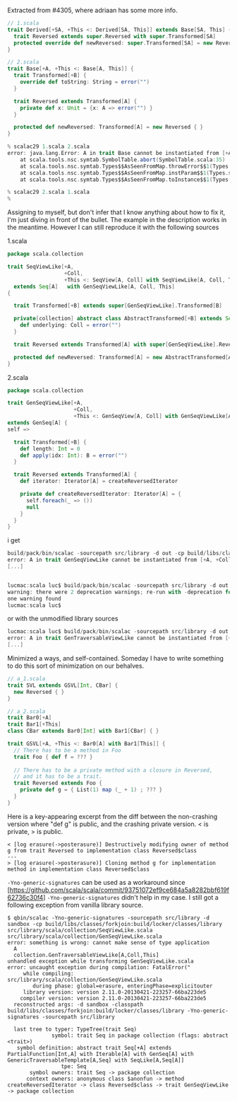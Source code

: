 Extracted from #4305, where adriaan has some more info.
```scala
// 1.scala
trait Derived[+SA, +This <: Derived[SA, This]] extends Base[SA, This] {
  trait Reversed extends super.Reversed with super.Transformed[SA]
  protected override def newReversed: super.Transformed[SA] = new Reversed { } 
}

// 2.scala
trait Base[+A, +This <: Base[A, This]] {
  trait Transformed[+B] {
    override def toString: String = error("")
  }

  trait Reversed extends Transformed[A] {
    private def x: Unit = {x: A => error("") }
  }

  protected def newReversed: Transformed[A] = new Reversed { }
}  
```
```scala
% scalac29 1.scala 2.scala 
error: java.lang.Error: A in trait Base cannot be instantiated from [+A,+This <: Base[A,This]]Base[A,This]
	at scala.tools.nsc.symtab.SymbolTable.abort(SymbolTable.scala:35)
	at scala.tools.nsc.symtab.Types$$AsSeenFromMap.throwError$$1(Types.scala:3389)
	at scala.tools.nsc.symtab.Types$$AsSeenFromMap.instParam$$1(Types.scala:3392)
	at scala.tools.nsc.symtab.Types$$AsSeenFromMap.toInstance$$1(Types.scala:3403)

% scalac29 2.scala 1.scala
%
```
Assigning to myself, but don't infer that I know anything about how to fix it, I'm just diving in front of the bullet.
The example in the description works in the meantime. However I can still reproduce it with the following sources

1.scala
```scala
package scala.collection

trait SeqViewLike[+A,
                  +Coll,
                  +This <: SeqView[A, Coll] with SeqViewLike[A, Coll, This]]
  extends Seq[A]   with GenSeqViewLike[A, Coll, This]
{

  trait Transformed[+B] extends super[GenSeqViewLike].Transformed[B]

  private[collection] abstract class AbstractTransformed[+B] extends Seq[B] with Transformed[B] {
    def underlying: Coll = error("")
  }

  trait Reversed extends Transformed[A] with super[GenSeqViewLike].Reversed

  protected def newReversed: Transformed[A] = new AbstractTransformed[A] with Reversed
}
```


2.scala
```scala
package scala.collection

trait GenSeqViewLike[+A,
                     +Coll,
                     +This <: GenSeqView[A, Coll] with GenSeqViewLike[A, Coll, This]]
extends GenSeq[A] {
self =>

  trait Transformed[+B] {
    def length: Int = 0
    def apply(idx: Int): B = error("")
  }

  trait Reversed extends Transformed[A] {
    def iterator: Iterator[A] = createReversedIterator

    private def createReversedIterator: Iterator[A] = {
      self.foreach(_ => ())
      null
    }
  }
}
```


i get

```scala
build/pack/bin/scalac -sourcepath src/library -d out -cp build/libs/classes/forkjoin:build/locker/classes/library sandbox/1.scala sandbox/2.scala 
error: A in trait GenSeqViewLike cannot be instantiated from [+A, +Coll, +This <: scala.collection.GenSeqView[A,Coll] with scala.collection.GenSeqViewLike[A,Coll,This]]scala.collection.GenSeqViewLike[A,Coll,This]
[...]


lucmac:scala luc$ build/pack/bin/scalac -sourcepath src/library -d out -cp build/libs/classes/forkjoin:build/locker/classes/library sandbox/2.scala sandbox/1.scala 
warning: there were 2 deprecation warnings; re-run with -deprecation for details
one warning found
lucmac:scala luc$ 
```
or with the unmodified library sources

```scala
lucmac:scala luc$ build/pack/bin/scalac -sourcepath src/library -d out -cp build/libs/classes/forkjoin:build/locker/classes/library src/library/scala/collection/SeqViewLike.scala src/library/scala/collection/GenSeqViewLike.scala
error: A in trait GenTraversableViewLike cannot be instantiated from [+A, +Coll, +This <: scala.collection.GenTraversableView[A,Coll] with scala.collection.GenTraversableViewLike[A,Coll,This]]scala.collection.GenTraversableViewLike[A,Coll,This]
[...]
```
Minimized a ways, and self-contained.  Someday I have to write something to do this sort of minimization on our behalves.
```scala
// a_1.scala
trait SVL extends GSVL[Int, CBar] {
  new Reversed { }
}

// a_2.scala
trait Bar0[+A]
trait Bar1[+This]
class CBar extends Bar0[Int] with Bar1[CBar] { }

trait GSVL[+A, +This <: Bar0[A] with Bar1[This]] {
  // There has to be a method in Foo
  trait Foo { def f = ??? }
  
  // There has to be a private method with a closure in Reversed,
  // and it has to be a trait.
  trait Reversed extends Foo {
    private def g = { List(1) map (_ + 1) ; ??? }
  }
}
```
Here is a key-appearing excerpt from the diff between the non-crashing version where "def g" is public, and the crashing private version.  < is private, > is public.
```
< [log erasure(->posterasure)] Destructively modifying owner of method g from trait Reversed to implementation class Reversed$class
---
> [log erasure(->posterasure)] Cloning method g for implementation method in implementation class Reversed$class
```
`-Yno-generic-signatures` can be used as a workaround since [https://github.com/scala/scala/commit/93751072ef9ce684a5a8282bbf619f62736c30f4]
`-Yno-generic-signatures` didn't help in my case.
I still got a following exception from vanilla library source.

```
$ qbin/scalac -Yno-generic-signatures -sourcepath src/library -d sandbox -cp build/libs/classes/forkjoin:build/locker/classes/library src/library/scala/collection/SeqViewLike.scala src/library/scala/collection/GenSeqViewLike.scala
error: something is wrong: cannot make sense of type application
  A
  collection.GenTraversableViewLike[A,Coll,This]
unhandled exception while transforming GenSeqViewLike.scala
error: uncaught exception during compilation: FatalError("
     while compiling: src/library/scala/collection/GenSeqViewLike.scala
        during phase: global=erasure, enteringPhase=explicitouter
     library version: version 2.11.0-20130421-223257-66ba223de5
    compiler version: version 2.11.0-20130421-223257-66ba223de5
  reconstructed args: -d sandbox -classpath build/libs/classes/forkjoin:build/locker/classes/library -Yno-generic-signatures -sourcepath src/library

  last tree to typer: TypeTree(trait Seq)
              symbol: trait Seq in package collection (flags: abstract <trait>)
   symbol definition: abstract trait Seq[+A] extends PartialFunction[Int,A] with Iterable[A] with GenSeq[A] with GenericTraversableTemplate[A,Seq] with SeqLike[A,Seq[A]]
                 tpe: Seq
       symbol owners: trait Seq -> package collection
      context owners: anonymous class $anonfun -> method createReversedIterator -> class Reversed$class -> trait GenSeqViewLike -> package collection
```
